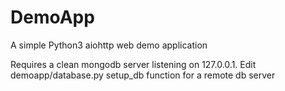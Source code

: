 # DemoApp
A simple Python3 aiohttp web demo application

Requires a clean mongodb server listening on 127.0.0.1. Edit demoapp/database.py setup_db function for a remote db server
